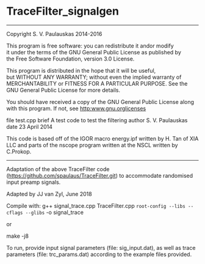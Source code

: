 # TraceFilter_signalgen

 ---------------------------------------------------------------------- 
 Copyright S. V. Paulauskas 2014-2016                                   
                                                                          
 This program is free software: you can redistribute it andor modify  
 it under the terms of the GNU General Public License as published by  
 the Free Software Foundation, version 3.0 License.                    
                                                                          
 This program is distributed in the hope that it will be useful,       
 but WITHOUT ANY WARRANTY; without even the implied warranty of        
 MERCHANTABILITY or FITNESS FOR A PARTICULAR PURPOSE.  See the         
 GNU General Public License for more details.                          
                                                                          
 You should have received a copy of the GNU General Public License
 along with this program. If not, see <http:www.gnu.orglicenses>
 
 file test.cpp
 brief A test code to test the filtering
 author S. V. Paulauskas
 date 23 April 2014
 
 This code is based off of the IGOR macro energy.ipf
 written by H. Tan of XIA LLC and parts of the nscope
 program written at the NSCL written by C.Prokop.
 
 ---------------------------------------------------------------------- 
 Adaptation of the above TraceFilter code (https://github.com/spaulaus/TraceFilter.git) 
 to accommodate randomised input preamp signals.
 
 Adapted by JJ van Zyl, June 2018
 
 Compile with:
 g++ signal_trace.cpp TraceFilter.cpp `root-config --libs --cflags --glibs` -o signal_trace
 
 or
 
 make -j8
 
 To run, provide input signal parameters (file: sig_input.dat), as well as trace parameters  (file: trc_params.dat) according to the example files provided.
